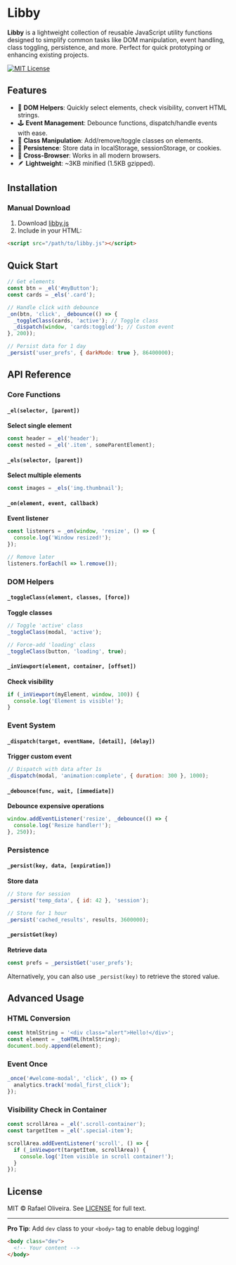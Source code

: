 # Libby

**Libby** is a lightweight collection of reusable JavaScript utility functions designed to simplify common tasks like DOM manipulation, event handling, class toggling, persistence, and more. Perfect for quick prototyping or enhancing existing projects.

[![MIT License](https://img.shields.io/badge/license-MIT-blue.svg)](https://opensource.org/licenses/MIT)

## Features

- 🎯 **DOM Helpers**: Quickly select elements, check visibility, convert HTML strings.
- 🕹 **Event Management**: Debounce functions, dispatch/handle events with ease.
- 🎨 **Class Manipulation**: Add/remove/toggle classes on elements.
- 💾 **Persistence**: Store data in localStorage, sessionStorage, or cookies.
- 📡 **Cross-Browser**: Works in all modern browsers.
- 🪶 **Lightweight**: ~3KB minified (1.5KB gzipped).

## Installation

### Manual Download
1. Download [libby.js](https://raw.githubusercontent.com/RafaelOlivra/libby/refs/heads/main/libby.js)
2. Include in your HTML:
```html
<script src="/path/to/libby.js"></script>
```

## Quick Start

```javascript
// Get elements
const btn = _el('#myButton');
const cards = _els('.card');

// Handle click with debounce
_on(btn, 'click', _debounce(() => {
  _toggleClass(cards, 'active'); // Toggle class
  _dispatch(window, 'cards:toggled'); // Custom event
}, 200));

// Persist data for 1 day
_persist('user_prefs', { darkMode: true }, 86400000);
```

## API Reference

### Core Functions

#### `_el(selector, [parent])`
**Select single element**  
```javascript
const header = _el('header');
const nested = _el('.item', someParentElement);
```

#### `_els(selector, [parent])`
**Select multiple elements**  
```javascript
const images = _els('img.thumbnail');
```

#### `_on(element, event, callback)`
**Event listener**  
```javascript
const listeners = _on(window, 'resize', () => {
  console.log('Window resized!');
});

// Remove later
listeners.forEach(l => l.remove());
```

### DOM Helpers

#### `_toggleClass(element, classes, [force])`
**Toggle classes**  
```javascript
// Toggle 'active' class
_toggleClass(modal, 'active');

// Force-add 'loading' class
_toggleClass(button, 'loading', true);
```

#### `_inViewport(element, container, [offset])`
**Check visibility**  
```javascript
if (_inViewport(myElement, window, 100)) {
  console.log('Element is visible!');
}
```

### Event System

#### `_dispatch(target, eventName, [detail], [delay])`
**Trigger custom event**  
```javascript
// Dispatch with data after 1s
_dispatch(modal, 'animation:complete', { duration: 300 }, 1000);
```

#### `_debounce(func, wait, [immediate])`
**Debounce expensive operations**  
```javascript
window.addEventListener('resize', _debounce(() => {
  console.log('Resize handler!');
}, 250));
```

### Persistence

#### `_persist(key, data, [expiration])`
**Store data**  
```javascript
// Store for session
_persist('temp_data', { id: 42 }, 'session');

// Store for 1 hour
_persist('cached_results', results, 3600000);
```

#### `_persistGet(key)`
**Retrieve data**  
```javascript
const prefs = _persistGet('user_prefs');
```

Alternatively, you can also use `_persist(key)` to retrieve the stored value.

## Advanced Usage

### HTML Conversion
```javascript
const htmlString = '<div class="alert">Hello!</div>';
const element = _toHTML(htmlString);
document.body.append(element);
```

### Event Once
```javascript
_once('#welcome-modal', 'click', () => {
  analytics.track('modal_first_click');
});
```

### Visibility Check in Container
```javascript
const scrollArea = _el('.scroll-container');
const targetItem = _el('.special-item');

scrollArea.addEventListener('scroll', () => {
  if (_inViewport(targetItem, scrollArea)) {
    console.log('Item visible in scroll container!');
  }
});
```

## License

MIT © Rafael Oliveira. See [LICENSE](LICENSE) for full text.

---

**Pro Tip**: Add `dev` class to your `<body>` tag to enable debug logging!
```html
<body class="dev">
  <!-- Your content -->
</body>
```